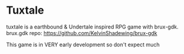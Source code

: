 # Tuxtale
tuxtale is a earthbound & Undertale inspired RPG game with brux-gdk.
brux.gdk repo: https://github.com/KelvinShadewing/brux-gdk

This game is in VERY early development so don't expect much
